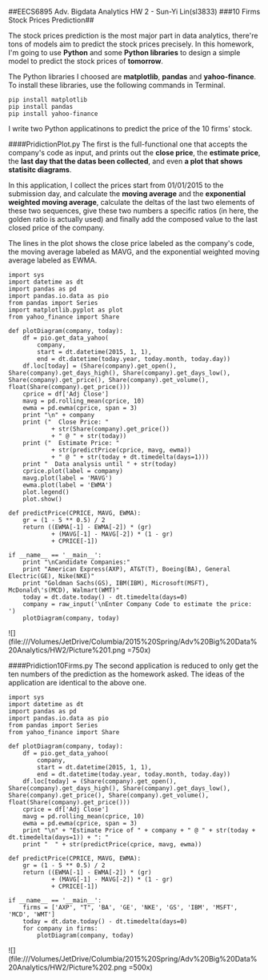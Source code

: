 ##EECS6895 Adv. Bigdata Analytics HW 2 - Sun-Yi Lin(sl3833)
###10 Firms Stock Prices Prediction##

The stock prices prediction is the most major part in data analytics, there're tons of models aim to predict the stock prices precisely. In this homework, I'm going to use **Python** and some **Python libraries** to design a simple model to predict the stock prices of **tomorrow**.

The Python libraries I choosed are **matplotlib**, **pandas** and **yahoo-finance**. To install these libraries, use the following commands in Terminal.

```
pip install matplotlib
pip install pandas
pip install yahoo-finance
```

I write two Python applicatinons to predict the price of the 10 firms' stock.

####PridictionPlot.py
The first is the full-functional one that accepts the company's code as input, and prints out the **close price**, the **estimate price**, the **last day that the datas been collected**, and even **a plot that shows statisitc diagrams**.

In this application, I collect the prices start from 01/01/2015 to the submission day, and calculate the **moving average** and the **exponential weighted moving average**, calculate the deltas of the last two elements of these two sequences, give these two numbers a specific ratios (in here, the golden ratio is actually used) and finally add the composed value to the last closed price of the company.

The lines in the plot shows the close price labeled as the company's code, the moving average labeled as MAVG, and the exponential weighted moving average labeled as EWMA.

```
import sys
import datetime as dt
import pandas as pd
import pandas.io.data as pio
from pandas import Series
import matplotlib.pyplot as plot
from yahoo_finance import Share

def plotDiagram(company, today):
    df = pio.get_data_yahoo(
        company,
        start = dt.datetime(2015, 1, 1),
        end = dt.datetime(today.year, today.month, today.day))
    df.loc[today] = (Share(company).get_open(), Share(company).get_days_high(), Share(company).get_days_low(), Share(company).get_price(), Share(company).get_volume(), float(Share(company).get_price()))
    cprice = df['Adj Close']
    mavg = pd.rolling_mean(cprice, 10)
    ewma = pd.ewma(cprice, span = 3)
    print "\n" + company
    print ("  Close Price: "
            + str(Share(company).get_price())
            + " @ " + str(today))
    print ("  Estimate Price: "
            + str(predictPrice(cprice, mavg, ewma))
            + " @ " + str(today + dt.timedelta(days=1)))
    print "  Data analysis until " + str(today)
    cprice.plot(label = company)
    mavg.plot(label = 'MAVG')
    ewma.plot(label = 'EWMA')
    plot.legend()
    plot.show()

def predictPrice(CPRICE, MAVG, EWMA):
    gr = (1 - 5 ** 0.5) / 2
    return ((EWMA[-1] - EWMA[-2]) * (gr)
            + (MAVG[-1] - MAVG[-2]) * (1 - gr)
            + CPRICE[-1])

if __name__ == '__main__':
    print "\nCandidate Companies:"
    print "American Express(AXP), AT&T(T), Boeing(BA), General Electric(GE), Nike(NKE)"
    print "Goldman Sachs(GS), IBM(IBM), Microsoft(MSFT), McDonald\'s(MCD), Walmart(WMT)"
    today = dt.date.today() - dt.timedelta(days=0)
    company = raw_input('\nEnter Company Code to estimate the price: ')
    plotDiagram(company, today)
```

![](file:///Volumes/JetDrive/Columbia/2015%20Spring/Adv%20Big%20Data%20Analytics/HW2/Picture%201.png =750x)

####Pridiction10Firms.py
The second application is reduced to only get the ten numbers of the prediction as the homework asked. The ideas of the application are identical to the above one.

```
import sys
import datetime as dt
import pandas as pd
import pandas.io.data as pio
from pandas import Series
from yahoo_finance import Share

def plotDiagram(company, today):
    df = pio.get_data_yahoo(
        company,
        start = dt.datetime(2015, 1, 1),
        end = dt.datetime(today.year, today.month, today.day))
    df.loc[today] = (Share(company).get_open(), Share(company).get_days_high(), Share(company).get_days_low(), Share(company).get_price(), Share(company).get_volume(), float(Share(company).get_price()))
    cprice = df['Adj Close']
    mavg = pd.rolling_mean(cprice, 10)
    ewma = pd.ewma(cprice, span = 3)
    print "\n" + "Estimate Price of " + company + " @ " + str(today + dt.timedelta(days=1)) + ": "
    print "  " + str(predictPrice(cprice, mavg, ewma))

def predictPrice(CPRICE, MAVG, EWMA):
    gr = (1 - 5 ** 0.5) / 2
    return ((EWMA[-1] - EWMA[-2]) * (gr)
            + (MAVG[-1] - MAVG[-2]) * (1 - gr)
            + CPRICE[-1])

if __name__ == '__main__':
    firms = ['AXP', "T", 'BA', 'GE', 'NKE', 'GS', 'IBM', 'MSFT', 'MCD', 'WMT']
    today = dt.date.today() - dt.timedelta(days=0)
    for company in firms:
        plotDiagram(company, today)
```
![](file:///Volumes/JetDrive/Columbia/2015%20Spring/Adv%20Big%20Data%20Analytics/HW2/Picture%202.png =500x)